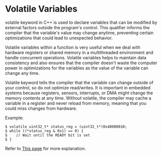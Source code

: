 # Volatile Variables
volatile keyword in C++ is used to declare variables that can be modified by external factors outside the program's control.
 This qualifier informs the compiler that the variable's value may change anytime, preventing certain optimizations that could lead to unexpected behavior. 

 Volatile variables within a function is very useful when we deal with hardware registers or shared memory in a multithreaded environment and handle concurrent operations. 
 Volatile variables helps to maintain data consistency and also ensures that the compiler doesn't waste the computer power in optimizations for the variables as the value of the variable can change any time.

Volatile keyword tells the compiler that the variable can change outside of your control, so do not optimize read/writes.
It is important in embedded systems because registers, sensors, interrupts, or DMA might change the memory contents at any time.
Without volatile, the compiler may cache a variable in a register and never reload from memory, meaning that you could miss changes from hardware.

Example:
```
$ volatile uint32_t* status_reg = (uint32_t*)0x40000010;
$ while ((*status_reg & 0x1) == 0) {
$    // Wait until the READY bit is set
$ }
```


 Refer to [This page](https://www.geeksforgeeks.org/volatile-qualifier-in-cpp/) for more explanation.
